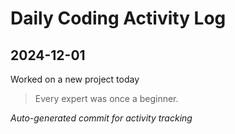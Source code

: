 # Daily Coding Activity Log

## 2024-12-01

Worked on a new project today

> Every expert was once a beginner.

*Auto-generated commit for activity tracking*
